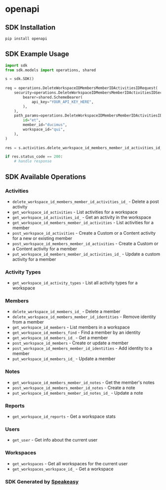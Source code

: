 # openapi

<!-- Start SDK Installation -->
## SDK Installation

```bash
pip install openapi
```
<!-- End SDK Installation -->

<!-- Start SDK Example Usage -->
## SDK Example Usage

```python
import sdk
from sdk.models import operations, shared

s = sdk.SDK()
    
req = operations.DeleteWorkspaceIDMembersMemberIDActivitiesIDRequest(
    security=operations.DeleteWorkspaceIDMembersMemberIDActivitiesIDSecurity(
        bearer=shared.SchemeBearer(
            api_key="YOUR_API_KEY_HERE",
        ),
    ),
    path_params=operations.DeleteWorkspaceIDMembersMemberIDActivitiesIDPathParams(
        id="et",
        member_id="ducimus",
        workspace_id="qui",
    ),
)
    
res = s.activities.delete_workspace_id_members_member_id_activities_id_(req)

if res.status_code == 200:
    # handle response
```
<!-- End SDK Example Usage -->

<!-- Start SDK Available Operations -->
## SDK Available Operations

### Activities

* `delete_workspace_id_members_member_id_activities_id_` - Delete a post activity
* `get_workspace_id_activities` - List activities for a workspace
* `get_workspace_id_activities_id_` - Get an activity in the workspace
* `get_workspace_id_members_member_id_activities` - List activities for a member
* `post_workspace_id_activities` - Create a Custom or a Content activity for a new or existing member
* `post_workspace_id_members_member_id_activities` - Create a Custom or a Content activity for a member
* `put_workspace_id_members_member_id_activities_id_` - Update a custom activity for a member

### Activity Types

* `get_workspace_id_activity_types` - List all activity types for a workspace

### Members

* `delete_workspace_id_members_id_` - Delete a member
* `delete_workspace_id_members_member_id_identities` - Remove identity from a member
* `get_workspace_id_members` - List members in a workspace
* `get_workspace_id_members_find` - Find a member by an identity
* `get_workspace_id_members_id_` - Get a member
* `post_workspace_id_members` - Create or update a member
* `post_workspace_id_members_member_id_identities` - Add identity to a member
* `put_workspace_id_members_id_` - Update a member

### Notes

* `get_workspace_id_members_member_id_notes` - Get the member's notes
* `post_workspace_id_members_member_id_notes` - Create a note
* `put_workspace_id_members_member_id_notes_id_` - Update a note

### Reports

* `get_workspace_id_reports` - Get a workspace stats

### Users

* `get_user` - Get info about the current user

### Workspaces

* `get_workspaces` - Get all workspaces for the current user
* `get_workspaces_workspace_id_` - Get a workspace

<!-- End SDK Available Operations -->

### SDK Generated by [Speakeasy](https://docs.speakeasyapi.dev/docs/using-speakeasy/client-sdks)

